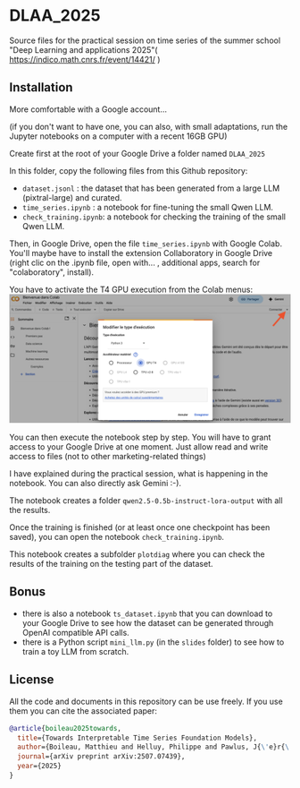 # DLAA_2025
Source files for the practical session on time series of the summer school "Deep Learning and applications 2025"( https://indico.math.cnrs.fr/event/14421/ )

## Installation
More comfortable with a Google account...

(if you don't want to have one, you can also, with small adaptations, run the Jupyter notebooks on a computer with a recent 16GB GPU)

Create first at the root of your Google Drive a folder named `DLAA_2025`

In this folder, copy the following files from this Github repository:

- `dataset.jsonl` : the dataset that has been generated from a large LLM (pixtral-large) and curated.
- `time_series.ipynb` : a notebook for fine-tuning the small Qwen LLM.
- `check_training.ipynb`: a notebook for checking the training of the small Qwen LLM.

Then, in Google Drive, open the file `time_series.ipynb` with Google Colab. You'll maybe have to install the extension Collaboratory in Google Drive (right clic on the .ipynb file, open with... , additional apps, search for "colaboratory", install).

You have to activate the T4 GPU execution from the Colab menus:
![colab_config.png](slides/colab_config.png)

You can then execute the notebook step by step. You will have to grant access to your Google Drive at one moment. Just allow read and write access to files (not to other marketing-related things)

I have explained during the practical session, what is happening in the notebook. You can also directly ask Gemini :-).

The notebook creates a folder `qwen2.5-0.5b-instruct-lora-output` with all the results.

Once the training is finished (or at least once one checkpoint has been saved), you can open the notebook `check_training.ipynb`.

This notebook creates a subfolder `plotdiag` where you can check the results of the training on the testing part of the dataset.

## Bonus

- there is also a notebook `ts_dataset.ipynb` that you can download to your Google Drive to see how the dataset can be generated through OpenAI compatible API calls.
- there is a Python script `mini_llm.py` (in the `slides` folder) to see how to train a toy LLM from scratch. 

## License

All the code and documents in this repository can be use freely. If you use them you can cite the associated paper:

```bibtex
@article{boileau2025towards,
  title={Towards Interpretable Time Series Foundation Models},
  author={Boileau, Matthieu and Helluy, Philippe and Pawlus, J{\'e}r{\'e}my and Vyetrenko, Svitlana},
  journal={arXiv preprint arXiv:2507.07439},
  year={2025}
}
```